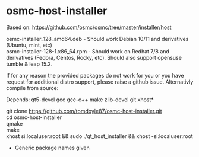 # osmc-host-installer

Based on: https://github.com/osmc/osmc/tree/master/installer/host

osmc-installer_128_amd64.deb - Should work Debian 10/11 and derivatives (Ubuntu, mint, etc)</BR>
osmc-installer-128-1.x86_64.rpm - Should work on Redhat 7/8 and derivatives (Fedora, Centos, Rocky, etc).  Should also support opensuse tumble & leap 15.2.

If for any reason the provided packages do not work for you or you have request for additional distro support, please raise a github issue. Alternativly compile from source:
 
Depends: qt5-devel gcc gcc-c++ make zlib-devel git xhost*

git clone https://github.com/tomdoyle87/osmc-host-installer.git</BR>
cd osmc-host-installer</BR>
qmake</BR>
make</BR>
xhost si:localuser:root && sudo ./qt_host_installer && xhost -si:localuser:root

* Generic package names given
